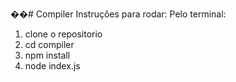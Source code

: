��#   C o m p i l e r 
Instruções para rodar:
Pelo terminal:
1. clone o repositorio
2. cd compiler
3. npm install
4. node index.js
 
